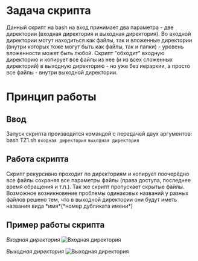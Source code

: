 # Задача скрипта

Данный скрипт на bash на вход принимает два параметра - две директории (входная директория и выходная директория). 
Во входной директории могут находиться как файлы, так и вложенные директории (внутри которых тоже могут быть как файлы, так и папки) - уровень вложенности может быть любой.
Скрипт "обходит" входную директорию и копирует все файлы из нее (и из всех сложенных директорий) в выходную директорию - но уже без иерархии, а просто все файлы - внутри выходной директории.
# Принцип работы
## Ввод
Запуск скрипта производится командой с передачей двух аргументов: bash TZ1.sh `входная директория` `выходная директория`
## Работа скрипта
Скрипт рекурсивно проходит по директориям и копирует поочерёдно все файлы сохраняя все параметры файлы (права доступа, последнее время обращения и т.п.). Так же скрипт пропускает скрытые файлы. Возможное возникновение проблемы одинаковых названий у разных файлов решено тем, что в выходной директории они будут иметь названия вида \*имя\*(\*номер дубликата имени\*)   
## Пример работы скрипта
*Входная директория*
![*Входная директория*](https://github.com/bananzi/TechnicalProgramming/assets/54536912/61caec47-f045-4833-aa15-2f608bf7f3f3)

*Выходная директория*
![*Выходная директория*](https://github.com/bananzi/TechnicalProgramming/assets/54536912/b6f32480-e7b6-4805-ab34-cda0a2cf200c)
